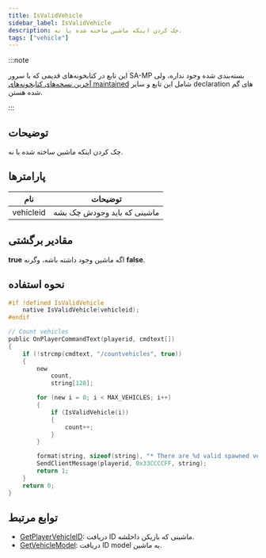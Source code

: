 ```yaml
---
title: IsValidVehicle
sidebar_label: IsValidVehicle
description: چک کردن اینکه ماشین ساخته شده یا نه.
tags: ["vehicle"]
---
```


:::note

این تابع در کتابخونه‌های قدیمی که با سرور SA-MP بسته‌بندی شده وجود نداره، ولی [آخرین نسخه‌های کتابخونه‌های maintained](https://github.com/pawn-lang/samp-stdlib) شامل این تابع و سایر declaration های گم شده هستن.

:::

## توضیحات

چک کردن اینکه ماشین ساخته شده یا نه.

## پارامترها

| نام       | توضیحات                                |
| --------- | -------------------------------------- |
| vehicleid | ماشینی که باید وجودش چک بشه             |

## مقادیر برگشتی

**true** اگه ماشین وجود داشته باشه، وگرنه **false**.

## نحوه استفاده

```c
#if !defined IsValidVehicle
    native IsValidVehicle(vehicleid);
#endif

// Count vehicles
public OnPlayerCommandText(playerid, cmdtext[])
{
    if (!strcmp(cmdtext, "/countvehicles", true))
    {
        new
            count,
            string[128];

        for (new i = 0; i < MAX_VEHICLES; i++)
        {
            if (IsValidVehicle(i))
            {
                count++;
            }
        }

        format(string, sizeof(string), "* There are %d valid spawned vehicles on this server.", count);
        SendClientMessage(playerid, 0x33CCCCFF, string);
        return 1;
    }
    return 0;
}
```

## توابع مرتبط

- [GetPlayerVehicleID](GetPlayerVehicleID): دریافت ID ماشینی که بازیکن داخلشه.
- [GetVehicleModel](GetVehicleModel): دریافت ID model یه ماشین.